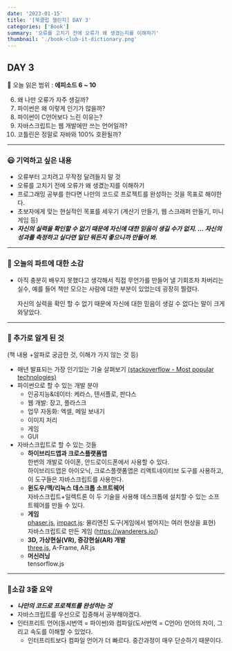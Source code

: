```yaml
---
date: '2023-01-15'
title: '[북클럽 챌린지] DAY 3'
categories: ['Book']
summary: '오류를 고치기 전에 오류가 왜 생겼는지를 이해하기'
thumbnail: './book-club-it-dictionary.png'
---
```


## DAY 3

🔖 오늘 읽은 범위 : **에피소드 6 ~ 10**

6. 왜 나만 오류가 자주 생길까?
7. 파이썬은 왜 이렇게 인기가 많을까?
8. 파이썬이 C언어보다 느린 이유는?
9. 자바스크립트는 웹 개발에만 쓰는 언어일까?
10. 코틀린은 정말로 자바와 100% 호환될까?

---

### 😃 기억하고 싶은 내용

- 오류부터 고치려고 무작정 달려들지 말 것
- 오류를 고치기 전에 오류가 왜 생겼는지를 이해하기
- 프로그래밍 공부를 한다면 나만의 코드로 프로젝트를 완성하는 것을 목표로 해야한다.
- 초보자에게 맞는 현실적인 목표를 세우기 (계산기 만들기, 웹 스크래퍼 만들기, 미니 게임 등)
- **_자신의 실력을 확인할 수 없기 때문에 자신에 대한 믿음이 생길 수가 없지. … 자신의 성과를 측정하고 싶다면 일단 뭐든지 좋으니까 만들어 봐._**

---

### 🤔 오늘의 파트에 대한 소감

- 아직 충분히 배우지 못했다고 생각해서 직접 무언가를 만들어 낼 기회조차 차버리는 실수, 예를 들어 책만 모으는 사람에 대한 부분이 있었는데 굉장히 찔렸다.

  자신의 실력을 확인 할 수 없기 때문에 자신에 대한 믿음이 생길 수 없다는 말이 크게 와닿았다.

---

### 🔎 추가로 알게 된 것

(책 내용 +알파로 궁금한 것, 이해가 가지 않는 것 등)

- 매년 발표되는 가장 인기있는 기술 살펴보기
  [(stackoverflow - Most popular technologies)](https://survey.stackoverflow.co/2022/#technology-most-popular-technologies)
- 파이썬으로 할 수 있는 개발 분야
  - 인공지능&데이터: 케라스, 텐서플로, 판다스
  - 웹 개발: 장고, 플라스크
  - 업무 자동화: 엑셀, 메일 보내기
  - 이미지 처리
  - 게임
  - GUI
- 자바스크립트로 할 수 있는 것들
  - **하이브리드앱과 크로스플랫폼앱**  
    한번의 개발로 아이폰, 안드로이드폰에서 사용할 수 있다.  
    하이브리드앱은 아이오닉, 크로스플랫폼앱은 리액트네이티브 도구를 사용하고, 이 도구들은 자바스크립트를 사용한다.
  - **윈도우/맥/리눅스 데스크톱 소프트웨어**  
    자바스크립트+일렉트론 이 두 기술을 사용해 데스크톱에 설치할 수 있는 소프트웨어를 만들 수 있다.
  - **게임**  
    [phaser.js](https://phaser.io/), [impact.js](https://impactjs.com/): 물리엔진 도구(게임에서 벌어지는 여러 현상을 표현)  
    자바스크립트로 만든 게임 (https://wanderers.io/)
  - **3D, 가상현실(VR), 증강현실(AR) 개발**  
    [three.js](https://threejs.org/), A-Frame, AR.js
  - **머신러닝**  
    tensorflow.js

---

### 🤟소감 3줄 요약

- **_나만의 코드로 프로젝트를 완성하는 것_**
- 자바스크립트를 우선으로 집중해서 공부해야겠다.
- 인터프리트 언어(동시번역 = 파이썬)와 컴파일(도서번역 = C언어) 언어의 차이, 그리고 속도를 이해할 수 있었다.
  - 인터프리트보다 컴파일 언어가 더 빠르다. 중간과정이 매우 단순하기 때문이다.
